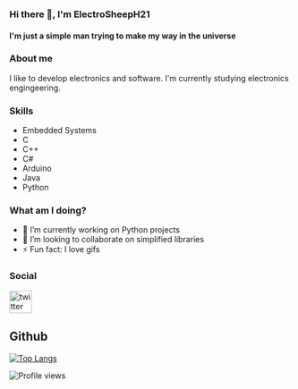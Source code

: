 ### Hi there 👋, I'm ElectroSheepH21
#### I'm just a simple man trying to make my way in the universe

### About me
I like to develop electronics and software. I'm currently studying electronics engingeering.

### Skills
- Embedded Systems
- C
- C++
- C#
- Arduino
- Java
- Python

### What am I doing?
- 🔭 I’m currently working on Python projects
- 👯 I’m looking to collaborate on simplified libraries 
- ⚡ Fun fact: I love gifs

### Social
[<img src='https://cdn.jsdelivr.net/npm/simple-icons@3.0.1/icons/twitter.svg' alt='twitter' height='40'>](https://twitter.com/ElectroSheepH21)

## Github
[![Top Langs](https://github-readme-stats.vercel.app/api/top-langs/?username=ElectroSheepH21)](https://github.com/anuraghazra/github-readme-stats)

![Profile views](https://gpvc.arturio.dev/ElectroSheepH21)  
